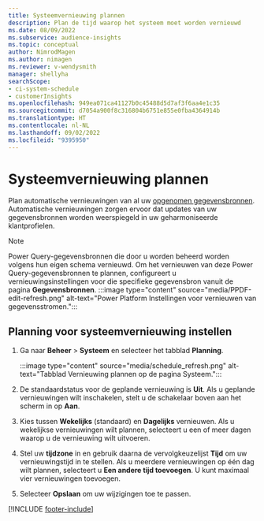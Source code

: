 ```yaml
---
title: Systeemvernieuwing plannen
description: Plan de tijd waarop het systeem moet worden vernieuwd
ms.date: 08/09/2022
ms.subservice: audience-insights
ms.topic: conceptual
author: NimrodMagen
ms.author: nimagen
ms.reviewer: v-wendysmith
manager: shellyha
searchScope:
- ci-system-schedule
- customerInsights
ms.openlocfilehash: 949ea071ca41127b0c45488d5d7af3f6aa4e1c35
ms.sourcegitcommit: d7054a900f8c316804b6751e855e0fba4364914b
ms.translationtype: HT
ms.contentlocale: nl-NL
ms.lasthandoff: 09/02/2022
ms.locfileid: "9395950"
---
```

# <a name="schedule-system-refresh"></a>Systeemvernieuwing plannen

Plan automatische vernieuwingen van al uw [opgenomen gegevensbronnen](data-sources.md). Automatische vernieuwingen zorgen ervoor dat updates van uw gegevensbronnen worden weerspiegeld in uw geharmoniseerde klantprofielen.

> [!NOTE]
> Power Query-gegevensbronnen die door u worden beheerd worden volgens hun eigen schema vernieuwd. Om het vernieuwen van deze Power Query-gegevensbronnen te plannen, configureert u vernieuwingsinstellingen voor die specifieke gegevensbron vanuit de pagina **Gegevensbronnen**.
> :::image type="content" source="media/PPDF-edit-refresh.png" alt-text="Power Platform Instellingen voor vernieuwen van gegevensstromen.":::

## <a name="set-system-refresh-schedule"></a>Planning voor systeemvernieuwing instellen

1. Ga naar **Beheer** > **Systeem** en selecteer het tabblad **Planning**.

   :::image type="content" source="media/schedule_refresh.png" alt-text="Tabblad Vernieuwing plannen op de pagina Systeem.":::

1. De standaardstatus voor de geplande vernieuwing is **Uit**. Als u geplande vernieuwingen wilt inschakelen, stelt u de schakelaar boven aan het scherm in op **Aan**.

1. Kies tussen **Wekelijks** (standaard) en **Dagelijks** vernieuwen. Als u wekelijkse vernieuwingen wilt plannen, selecteert u een of meer dagen waarop u de vernieuwing wilt uitvoeren.

1. Stel uw **tijdzone** in en gebruik daarna de vervolgkeuzelijst **Tijd** om uw vernieuwingstijd in te stellen. Als u meerdere vernieuwingen op één dag wilt plannen, selecteert u **Een andere tijd toevoegen**. U kunt maximaal vier vernieuwingen toevoegen.

1. Selecteer **Opslaan** om uw wijzigingen toe te passen.

[!INCLUDE [footer-include](includes/footer-banner.md)]
